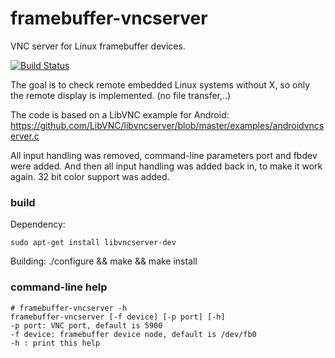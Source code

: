 # framebuffer-vncserver

VNC server for Linux framebuffer devices.

[![Build Status](https://travis-ci.org/ponty/framebuffer-vncserver.svg?branch=master)](https://travis-ci.org/ponty/framebuffer-vncserver)

The goal is to check remote embedded Linux systems without X, so only the remote display is implemented. 
(no file transfer,..)

The code is based on a LibVNC example for Android:
https://github.com/LibVNC/libvncserver/blob/master/examples/androidvncserver.c

All input handling was removed, command-line parameters port and fbdev were added.
And then all input handling was added back in, to make it work again.
32 bit color support was added.

### build

Dependency:

	sudo apt-get install libvncserver-dev

Building:
        ./configure && make && make install
 

### command-line help 

	# framebuffer-vncserver -h
	framebuffer-vncserver [-f device] [-p port] [-h]
	-p port: VNC port, default is 5900
	-f device: framebuffer device node, default is /dev/fb0
	-h : print this help
 
